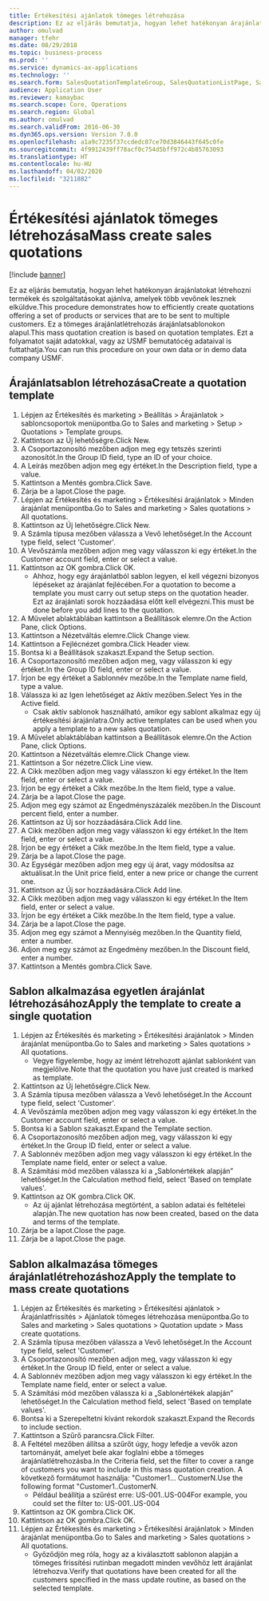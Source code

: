 ```yaml
---
title: Értékesítési ajánlatok tömeges létrehozása
description: Ez az eljárás bemutatja, hogyan lehet hatékonyan árajánlatokat létrehozni termékek és szolgáltatásokat ajánlva, amelyek több vevőnek lesznek elküldve.
author: omulvad
manager: tfehr
ms.date: 08/29/2018
ms.topic: business-process
ms.prod: ''
ms.service: dynamics-ax-applications
ms.technology: ''
ms.search.form: SalesQuotationTemplateGroup, SalesQuotationListPage, SalesCreateQuotation, SalesQuotationTable, SysQueryForm
audience: Application User
ms.reviewer: kamaybac
ms.search.scope: Core, Operations
ms.search.region: Global
ms.author: omulvad
ms.search.validFrom: 2016-06-30
ms.dyn365.ops.version: Version 7.0.0
ms.openlocfilehash: a1a9c7235f37ccdedc87ce70d3846443f645c0fe
ms.sourcegitcommit: 4f9912439ff78acf0c754d5bff972c4b85763093
ms.translationtype: HT
ms.contentlocale: hu-HU
ms.lasthandoff: 04/02/2020
ms.locfileid: "3211882"
---
```

# <a name="mass-create-sales-quotations"></a><span data-ttu-id="981e6-103">Értékesítési ajánlatok tömeges létrehozása</span><span class="sxs-lookup"><span data-stu-id="981e6-103">Mass create sales quotations</span></span>

[!include [banner](../../includes/banner.md)]

<span data-ttu-id="981e6-104">Ez az eljárás bemutatja, hogyan lehet hatékonyan árajánlatokat létrehozni termékek és szolgáltatásokat ajánlva, amelyek több vevőnek lesznek elküldve.</span><span class="sxs-lookup"><span data-stu-id="981e6-104">This procedure demonstrates how to efficiently create quotations offering a set of products or services that are to be sent to multiple customers.</span></span> <span data-ttu-id="981e6-105">Ez a tömeges árajánlatlétrehozás árajánlatsablonokon alapul.</span><span class="sxs-lookup"><span data-stu-id="981e6-105">This mass quotation creation is based on quotation templates.</span></span> <span data-ttu-id="981e6-106">Ezt a folyamatot saját adatokkal, vagy az USMF bemutatócég adataival is futtathatja.</span><span class="sxs-lookup"><span data-stu-id="981e6-106">You can run this procedure on your own data or in demo data company USMF.</span></span>


## <a name="create-a-quotation-template"></a><span data-ttu-id="981e6-107">Árajánlatsablon létrehozása</span><span class="sxs-lookup"><span data-stu-id="981e6-107">Create a quotation template</span></span>
1. <span data-ttu-id="981e6-108">Lépjen az Értékesítés és marketing > Beállítás > Árajánlatok > sabloncsoportok menüpontba.</span><span class="sxs-lookup"><span data-stu-id="981e6-108">Go to Sales and marketing > Setup > Quotations > Template groups.</span></span>
2. <span data-ttu-id="981e6-109">Kattintson az Új lehetőségre.</span><span class="sxs-lookup"><span data-stu-id="981e6-109">Click New.</span></span>
3. <span data-ttu-id="981e6-110">A Csoportazonosító mezőben adjon meg egy tetszés szerinti azonosítót.</span><span class="sxs-lookup"><span data-stu-id="981e6-110">In the Group ID field, type an ID of your choice.</span></span>
4. <span data-ttu-id="981e6-111">A Leírás mezőben adjon meg egy értéket.</span><span class="sxs-lookup"><span data-stu-id="981e6-111">In the Description field, type a value.</span></span>
5. <span data-ttu-id="981e6-112">Kattintson a Mentés gombra.</span><span class="sxs-lookup"><span data-stu-id="981e6-112">Click Save.</span></span>
6. <span data-ttu-id="981e6-113">Zárja be a lapot.</span><span class="sxs-lookup"><span data-stu-id="981e6-113">Close the page.</span></span>
7. <span data-ttu-id="981e6-114">Lépjen az Értékesítés és marketing > Értékesítési árajánlatok > Minden árajánlat menüpontba.</span><span class="sxs-lookup"><span data-stu-id="981e6-114">Go to Sales and marketing > Sales quotations > All quotations.</span></span>
8. <span data-ttu-id="981e6-115">Kattintson az Új lehetőségre.</span><span class="sxs-lookup"><span data-stu-id="981e6-115">Click New.</span></span>
9. <span data-ttu-id="981e6-116">A Számla típusa mezőben válassza a Vevő lehetőséget.</span><span class="sxs-lookup"><span data-stu-id="981e6-116">In the Account type field, select 'Customer'.</span></span>
10. <span data-ttu-id="981e6-117">A Vevőszámla mezőben adjon meg vagy válasszon ki egy értéket.</span><span class="sxs-lookup"><span data-stu-id="981e6-117">In the Customer account field, enter or select a value.</span></span>
11. <span data-ttu-id="981e6-118">Kattintson az OK gombra.</span><span class="sxs-lookup"><span data-stu-id="981e6-118">Click OK.</span></span>
    * <span data-ttu-id="981e6-119">Ahhoz, hogy egy árajánlatból sablon legyen, el kell végezni bizonyos lépéseket az árajánlat fejlécében.</span><span class="sxs-lookup"><span data-stu-id="981e6-119">For a quotation to become a template you must carry out  setup steps on the quotation header.</span></span> <span data-ttu-id="981e6-120">Ezt az árajánlati sorok hozzáadása előtt kell elvégezni.</span><span class="sxs-lookup"><span data-stu-id="981e6-120">This must be done before you add lines to the quotation.</span></span>   
12. <span data-ttu-id="981e6-121">A Művelet ablaktáblában kattintson a Beállítások elemre.</span><span class="sxs-lookup"><span data-stu-id="981e6-121">On the Action Pane, click Options.</span></span>
13. <span data-ttu-id="981e6-122">Kattintson a Nézetváltás elemre.</span><span class="sxs-lookup"><span data-stu-id="981e6-122">Click Change view.</span></span>
14. <span data-ttu-id="981e6-123">Kattintson a Fejlécnézet gombra.</span><span class="sxs-lookup"><span data-stu-id="981e6-123">Click Header view.</span></span>
15. <span data-ttu-id="981e6-124">Bontsa ki a Beállítások szakaszt.</span><span class="sxs-lookup"><span data-stu-id="981e6-124">Expand the Setup section.</span></span>
16. <span data-ttu-id="981e6-125">A Csoportazonosító mezőben adjon meg, vagy válasszon ki egy értéket.</span><span class="sxs-lookup"><span data-stu-id="981e6-125">In the Group ID field, enter or select a value.</span></span>
17. <span data-ttu-id="981e6-126">Írjon be egy értéket a Sablonnév mezőbe.</span><span class="sxs-lookup"><span data-stu-id="981e6-126">In the Template name field, type a value.</span></span>
18. <span data-ttu-id="981e6-127">Válassza ki az Igen lehetőséget az Aktív mezőben.</span><span class="sxs-lookup"><span data-stu-id="981e6-127">Select Yes in the Active field.</span></span>
    * <span data-ttu-id="981e6-128">Csak aktív sablonok használható, amikor egy sablont alkalmaz egy új értékesítési árajánlatra.</span><span class="sxs-lookup"><span data-stu-id="981e6-128">Only active templates can be used when you apply a template to a new sales quotation.</span></span>  
19. <span data-ttu-id="981e6-129">A Művelet ablaktáblában kattintson a Beállítások elemre.</span><span class="sxs-lookup"><span data-stu-id="981e6-129">On the Action Pane, click Options.</span></span>
20. <span data-ttu-id="981e6-130">Kattintson a Nézetváltás elemre.</span><span class="sxs-lookup"><span data-stu-id="981e6-130">Click Change view.</span></span>
21. <span data-ttu-id="981e6-131">Kattintson a Sor nézetre.</span><span class="sxs-lookup"><span data-stu-id="981e6-131">Click Line view.</span></span>
22. <span data-ttu-id="981e6-132">A Cikk mezőben adjon meg vagy válasszon ki egy értéket.</span><span class="sxs-lookup"><span data-stu-id="981e6-132">In the Item field, enter or select a value.</span></span>
23. <span data-ttu-id="981e6-133">Írjon be egy értéket a Cikk mezőbe.</span><span class="sxs-lookup"><span data-stu-id="981e6-133">In the Item field, type a value.</span></span>
24. <span data-ttu-id="981e6-134">Zárja be a lapot.</span><span class="sxs-lookup"><span data-stu-id="981e6-134">Close the page.</span></span>
25. <span data-ttu-id="981e6-135">Adjon meg egy számot az Engedményszázalék mezőben.</span><span class="sxs-lookup"><span data-stu-id="981e6-135">In the Discount percent field, enter a number.</span></span>
26. <span data-ttu-id="981e6-136">Kattintson az Új sor hozzáadására.</span><span class="sxs-lookup"><span data-stu-id="981e6-136">Click Add line.</span></span>
27. <span data-ttu-id="981e6-137">A Cikk mezőben adjon meg vagy válasszon ki egy értéket.</span><span class="sxs-lookup"><span data-stu-id="981e6-137">In the Item field, enter or select a value.</span></span>
28. <span data-ttu-id="981e6-138">Írjon be egy értéket a Cikk mezőbe.</span><span class="sxs-lookup"><span data-stu-id="981e6-138">In the Item field, type a value.</span></span>
29. <span data-ttu-id="981e6-139">Zárja be a lapot.</span><span class="sxs-lookup"><span data-stu-id="981e6-139">Close the page.</span></span>
30. <span data-ttu-id="981e6-140">Az Egységár mezőben adjon meg egy új árat, vagy módosítsa az aktuálisat.</span><span class="sxs-lookup"><span data-stu-id="981e6-140">In the Unit price field, enter a new price or change the current one.</span></span>
31. <span data-ttu-id="981e6-141">Kattintson az Új sor hozzáadására.</span><span class="sxs-lookup"><span data-stu-id="981e6-141">Click Add line.</span></span>
32. <span data-ttu-id="981e6-142">A Cikk mezőben adjon meg vagy válasszon ki egy értéket.</span><span class="sxs-lookup"><span data-stu-id="981e6-142">In the Item field, enter or select a value.</span></span>
33. <span data-ttu-id="981e6-143">Írjon be egy értéket a Cikk mezőbe.</span><span class="sxs-lookup"><span data-stu-id="981e6-143">In the Item field, type a value.</span></span>
34. <span data-ttu-id="981e6-144">Zárja be a lapot.</span><span class="sxs-lookup"><span data-stu-id="981e6-144">Close the page.</span></span>
35. <span data-ttu-id="981e6-145">Adjon meg egy számot a Mennyiség mezőben.</span><span class="sxs-lookup"><span data-stu-id="981e6-145">In the Quantity field, enter a number.</span></span>
36. <span data-ttu-id="981e6-146">Adjon meg egy számot az Engedmény mezőben.</span><span class="sxs-lookup"><span data-stu-id="981e6-146">In the Discount field, enter a number.</span></span>
37. <span data-ttu-id="981e6-147">Kattintson a Mentés gombra.</span><span class="sxs-lookup"><span data-stu-id="981e6-147">Click Save.</span></span>

## <a name="apply-the-template-to-create-a-single-quotation"></a><span data-ttu-id="981e6-148">Sablon alkalmazása egyetlen árajánlat létrehozásához</span><span class="sxs-lookup"><span data-stu-id="981e6-148">Apply the template to create a single quotation</span></span>
1. <span data-ttu-id="981e6-149">Lépjen az Értékesítés és marketing > Értékesítési árajánlatok > Minden árajánlat menüpontba.</span><span class="sxs-lookup"><span data-stu-id="981e6-149">Go to Sales and marketing > Sales quotations > All quotations.</span></span>
    * <span data-ttu-id="981e6-150">Vegye figyelembe, hogy az imént létrehozott ajánlat sablonként van megjelölve.</span><span class="sxs-lookup"><span data-stu-id="981e6-150">Note that the quotation you have just created is marked as template.</span></span>  
2. <span data-ttu-id="981e6-151">Kattintson az Új lehetőségre.</span><span class="sxs-lookup"><span data-stu-id="981e6-151">Click New.</span></span>
3. <span data-ttu-id="981e6-152">A Számla típusa mezőben válassza a Vevő lehetőséget.</span><span class="sxs-lookup"><span data-stu-id="981e6-152">In the Account type field, select 'Customer'.</span></span>
4. <span data-ttu-id="981e6-153">A Vevőszámla mezőben adjon meg vagy válasszon ki egy értéket.</span><span class="sxs-lookup"><span data-stu-id="981e6-153">In the Customer account field, enter or select a value.</span></span>
5. <span data-ttu-id="981e6-154">Bontsa ki a Sablon szakaszt.</span><span class="sxs-lookup"><span data-stu-id="981e6-154">Expand the Template section.</span></span>
6. <span data-ttu-id="981e6-155">A Csoportazonosító mezőben adjon meg, vagy válasszon ki egy értéket.</span><span class="sxs-lookup"><span data-stu-id="981e6-155">In the Group ID field, enter or select a value.</span></span>
7. <span data-ttu-id="981e6-156">A Sablonnév mezőben adjon meg vagy válasszon ki egy értéket.</span><span class="sxs-lookup"><span data-stu-id="981e6-156">In the Template name field, enter or select a value.</span></span>
8. <span data-ttu-id="981e6-157">A Számítási mód mezőben válassza ki a „Sablonértékek alapján” lehetőséget.</span><span class="sxs-lookup"><span data-stu-id="981e6-157">In the Calculation method field, select 'Based on template values'.</span></span>
9. <span data-ttu-id="981e6-158">Kattintson az OK gombra.</span><span class="sxs-lookup"><span data-stu-id="981e6-158">Click OK.</span></span>
    * <span data-ttu-id="981e6-159">Az új ajánlat létrehozása megtörtént, a sablon adatai és feltételei alapján.</span><span class="sxs-lookup"><span data-stu-id="981e6-159">The new quotation has now been created, based on the data and terms of the template.</span></span>  
10. <span data-ttu-id="981e6-160">Zárja be a lapot.</span><span class="sxs-lookup"><span data-stu-id="981e6-160">Close the page.</span></span>
11. <span data-ttu-id="981e6-161">Zárja be a lapot.</span><span class="sxs-lookup"><span data-stu-id="981e6-161">Close the page.</span></span>

## <a name="apply-the-template-to-mass-create-quotations"></a><span data-ttu-id="981e6-162">Sablon alkalmazása tömeges árajánlatlétrehozáshoz</span><span class="sxs-lookup"><span data-stu-id="981e6-162">Apply the template to mass create quotations</span></span>
1. <span data-ttu-id="981e6-163">Lépjen az Értékesítés és marketing > Értékesítési ajánlatok > Árajánlatfrissítés > Ajánlatok tömeges létrehozása menüpontba.</span><span class="sxs-lookup"><span data-stu-id="981e6-163">Go to Sales and marketing > Sales quotations > Quotation update > Mass create quotations.</span></span>
2. <span data-ttu-id="981e6-164">A Számla típusa mezőben válassza a Vevő lehetőséget.</span><span class="sxs-lookup"><span data-stu-id="981e6-164">In the Account type field, select 'Customer'.</span></span>
3. <span data-ttu-id="981e6-165">A Csoportazonosító mezőben adjon meg, vagy válasszon ki egy értéket.</span><span class="sxs-lookup"><span data-stu-id="981e6-165">In the Group ID field, enter or select a value.</span></span>
4. <span data-ttu-id="981e6-166">A Sablonnév mezőben adjon meg vagy válasszon ki egy értéket.</span><span class="sxs-lookup"><span data-stu-id="981e6-166">In the Template name field, enter or select a value.</span></span>
5. <span data-ttu-id="981e6-167">A Számítási mód mezőben válassza ki a „Sablonértékek alapján” lehetőséget.</span><span class="sxs-lookup"><span data-stu-id="981e6-167">In the Calculation method field, select 'Based on template values'.</span></span>
6. <span data-ttu-id="981e6-168">Bontsa ki a Szerepeltetni kívánt rekordok szakaszt.</span><span class="sxs-lookup"><span data-stu-id="981e6-168">Expand the Records to include section.</span></span>
7. <span data-ttu-id="981e6-169">Kattintson a Szűrő parancsra.</span><span class="sxs-lookup"><span data-stu-id="981e6-169">Click Filter.</span></span>
8. <span data-ttu-id="981e6-170">A Feltétel mezőben állítsa a szűrőt úgy, hogy lefedje a vevők azon tartományát, amelyet bele akar foglalni ebbe a tömeges árajánlatlétrehozásba.</span><span class="sxs-lookup"><span data-stu-id="981e6-170">In the Criteria field, set the filter to cover a range of customers you want to include in this mass quotation creation.</span></span> <span data-ttu-id="981e6-171">A következő formátumot használja: "Customer1... CustomerN.</span><span class="sxs-lookup"><span data-stu-id="981e6-171">Use the following format "Customer1..CustomerN.</span></span>
    * <span data-ttu-id="981e6-172">Például beállítja a szűrést erre: US-001..US-004</span><span class="sxs-lookup"><span data-stu-id="981e6-172">For example, you could set the filter to: US-001..US-004</span></span>  
9. <span data-ttu-id="981e6-173">Kattintson az OK gombra.</span><span class="sxs-lookup"><span data-stu-id="981e6-173">Click OK.</span></span>
10. <span data-ttu-id="981e6-174">Kattintson az OK gombra.</span><span class="sxs-lookup"><span data-stu-id="981e6-174">Click OK.</span></span>
11. <span data-ttu-id="981e6-175">Lépjen az Értékesítés és marketing > Értékesítési árajánlatok > Minden árajánlat menüpontba.</span><span class="sxs-lookup"><span data-stu-id="981e6-175">Go to Sales and marketing > Sales quotations > All quotations.</span></span>
    * <span data-ttu-id="981e6-176">Győződjön meg róla, hogy az a kiválasztott sablonon alapján a tömeges frissítési rutinban megadott minden vevőhöz lett árajánlat létrehozva.</span><span class="sxs-lookup"><span data-stu-id="981e6-176">Verify that quotations have been created for all the customers specified in the mass update routine, as based on the selected template.</span></span>  

